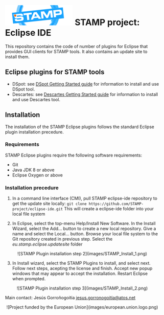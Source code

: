 # [![STAMP](images/STAMP_Logo.png)](https://stamp-project.eu/) STAMP project: Eclipse IDE

This repository contains the code of number of plugins for Eclipse that provides GUI clients for STAMP tools. It also contains an update site to install them.

## Eclipse plugins for STAMP tools

- DSpot: see [DSpot Getting Started guide](README_DSpot.md) for information to install and use DSpot tool.
- Descartes: see [Descartes Getting Started guide](README_Descartes.md) for information to install and use Descartes tool.

## Installation
The installation of the STAMP Eclipse plugins follows the standard Eclipse plugin installation precedure.

### Requirements
STAMP Eclipse plugins require the following software requirements:
- Git
- Java JDK 8 or above
- Eclipse Oxygen or above

### Installation precedure
1. In a command line interface (CMI), pull STAMP eclipse-ide repository to get the update site locally:
`git clone https://github.com/STAMP-project/eclipse-ide.git`
This will create a eclipse-ide folder into your local file system

2. In Eclipse, select the top-menu Help/Install New Software. In the Install Wizard, select the Add... button to create a new local repository. Give a name and select the Local... button. Browse your local file system to the Git repository created in previous step. Select the *eu.stamp.eclipse.updatesite* folder

<center>![STAMP Plugin installation step 2](images/STAMP_Install_1.png)</center>

3. In Install wizard, select the STAMP Plugins to install, and select next. Follow next steps, acepting the license and finish. Accept new popup windows that may appear to accept the installation. Restart Eclipse when prompted.

<center>![STAMP Plugin installation step 3](images/STAMP_Install_2.png)</center>

Main contact: Jesús Gorroñogoitia <jesus.gorronogoitia@atos.net>

<center>![Project funded by the European Union](images/european.union.logo.png)</center>



